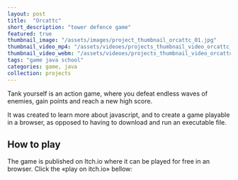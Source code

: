 ```yaml
---
layout: post
title:  "Orcattc"
short_description: "tower defence game"
featured: true
thumbnail_image: "/assets/images/project_thumbnail_orcattc_01.jpg"
thumbnail_video_mp4: "/assets/videoes/projects_thumbnail_video_orcattc_01.mp4"
thumbnail_video_webm: "/assets/videoes/projects_thumbnail_video_orcattc_01.webm"
tags: "game java school"
categories: game, java
collection: projects
---
```

Tank yourself is an action game, where you defeat endless waves of enemies, gain points and reach a new high score.

It was created to learn more about javascript, and to create a game playable in a browser, as opposed to having to download and run an executable file.

## How to play
The game is published on Itch.io where it can be played for free in an browser. Click the «play on itch.io» bellow: